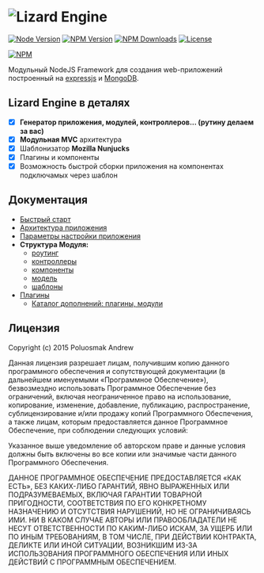 ![Lizard Engine](http://i.imgur.com/mhamGKF.png)
===================================
[![Node Version][node-image]][npm-url]
[![NPM Version][npm-image]][npm-url]
[![NPM Downloads][downloads-image]][downloads-url]
[![License][license-image]][downloads-url]

[![NPM](https://nodei.co/npm/lizard-engine.png?downloads=true&downloadRank=true)](https://nodei.co/npm/lizard-engine/)

Модульный NodeJS Framework для создания web-приложений построенный на [expressjs](http://expressjs.com/) и [MongoDB](https://www.mongodb.org/).

## Lizard Engine в деталях

- [x] **Генератор приложения, модулей, контроллеров... (рутину делаем за вас)**
- [x] **Модульная MVC** архитектура
- [x] Шаблонизатор **Mozilla Nunjucks**
- [x] Плагины и компоненты
- [x] Возможность быстрой сборки приложения на компонентах подключамых через шаблон

## Документация

* [Быстрый старт](https://github.com/PoluosmakAndrew/lizard-engine/blob/master/docs/getstarted.md)
* [Архитектура приложения](https://github.com/PoluosmakAndrew/lizard-engine/blob/master/docs/architecture.md)
* [Параметры настройки приложения](https://github.com/PoluosmakAndrew/lizard-engine/blob/master/docs/configuration.md)
* **Структура Модуля:**
    * [роутинг](https://github.com/PoluosmakAndrew/lizard-engine/blob/master/docs/module_routing.md)
    * [контроллеры](https://github.com/PoluosmakAndrew/lizard-engine/blob/master/docs/module_controller.md)
    * [компоненты](https://github.com/PoluosmakAndrew/lizard-engine/blob/master/docs/module_component.md)
    * [модель](https://github.com/PoluosmakAndrew/lizard-engine/blob/master/docs/module_model.md)
    * [шаблоны](https://github.com/PoluosmakAndrew/lizard-engine/blob/master/docs/module_template.md)
* [Плагины](https://github.com/PoluosmakAndrew/lizard-engine/blob/master/docs/plugins.md)
    * [Каталог дополнений: плагины, модули](https://github.com/PoluosmakAndrew/lizard-engine/wiki/%D0%94%D0%BE%D0%BF%D0%BE%D0%BB%D0%BD%D0%B8%D1%82%D0%B5%D0%BB%D1%8C%D0%BD%D1%8B%D0%B5:-%D0%9F%D0%BB%D0%B0%D0%B3%D0%B8%D0%BD%D1%8B,-%D0%9C%D0%BE%D0%B4%D1%83%D0%BB%D0%B8,-%D0%9A%D0%BE%D0%BC%D0%BF%D0%BE%D0%BD%D0%B5%D0%BD%D1%82%D1%8B)

## Лицензия

Copyright (c) 2015 Poluosmak Andrew

Данная лицензия разрешает лицам, получившим копию данного программного обеспечения и сопутствующей документации (в дальнейшем именуемыми «Программное Обеспечение»), безвозмездно использовать Программное Обеспечение без ограничений, включая неограниченное право на использование, копирование, изменение, добавление, публикацию, распространение, сублицензирование и/или продажу копий Программного Обеспечения, а также лицам, которым предоставляется данное Программное Обеспечение, при соблюдении следующих условий:

Указанное выше уведомление об авторском праве и данные условия должны быть включены во все копии или значимые части данного Программного Обеспечения.

ДАННОЕ ПРОГРАММНОЕ ОБЕСПЕЧЕНИЕ ПРЕДОСТАВЛЯЕТСЯ «КАК ЕСТЬ», БЕЗ КАКИХ-ЛИБО ГАРАНТИЙ, ЯВНО ВЫРАЖЕННЫХ ИЛИ ПОДРАЗУМЕВАЕМЫХ, ВКЛЮЧАЯ ГАРАНТИИ ТОВАРНОЙ ПРИГОДНОСТИ, СООТВЕТСТВИЯ ПО ЕГО КОНКРЕТНОМУ НАЗНАЧЕНИЮ И ОТСУТСТВИЯ НАРУШЕНИЙ, НО НЕ ОГРАНИЧИВАЯСЬ ИМИ. НИ В КАКОМ СЛУЧАЕ АВТОРЫ ИЛИ ПРАВООБЛАДАТЕЛИ НЕ НЕСУТ ОТВЕТСТВЕННОСТИ ПО КАКИМ-ЛИБО ИСКАМ, ЗА УЩЕРБ ИЛИ ПО ИНЫМ ТРЕБОВАНИЯМ, В ТОМ ЧИСЛЕ, ПРИ ДЕЙСТВИИ КОНТРАКТА, ДЕЛИКТЕ ИЛИ ИНОЙ СИТУАЦИИ, ВОЗНИКШИМ ИЗ-ЗА ИСПОЛЬЗОВАНИЯ ПРОГРАММНОГО ОБЕСПЕЧЕНИЯ ИЛИ ИНЫХ ДЕЙСТВИЙ С ПРОГРАММНЫМ ОБЕСПЕЧЕНИЕМ.

[node-image]: https://img.shields.io/node/v/lizard-engine.svg
[npm-image]: https://img.shields.io/npm/v/lizard-engine.svg
[npm-url]: https://npmjs.org/package/lizard-engine
[license-image]: https://img.shields.io/npm/l/lizard-engine.svg
[downloads-image]: https://img.shields.io/npm/dm/lizard-engine.svg
[downloads-url]: https://npmjs.org/package/lizard-engine
